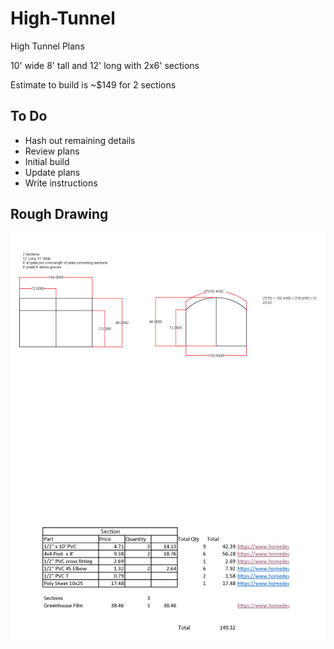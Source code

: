 # High-Tunnel
High Tunnel Plans

10' wide 8' tall and 12' long with 2x6' sections

Estimate to build is ~$149 for 2 sections

## To Do
- Hash out remaining details
- Review plans
- Initial build
- Update plans
- Write instructions 

## Rough Drawing
![High Tunnel Rough Drawing](Mockup.jpg "High Tunnel Rough Drawing")
